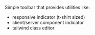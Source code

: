 Simple toolbar that provides utilities like:

- responsive indicator (t-shirt sized)
- client/server component indicator
- tailwind class editor

